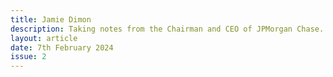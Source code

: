 ```yaml
---
title: Jamie Dimon
description: Taking notes from the Chairman and CEO of JPMorgan Chase.
layout: article
date: 7th February 2024
issue: 2
---
```

